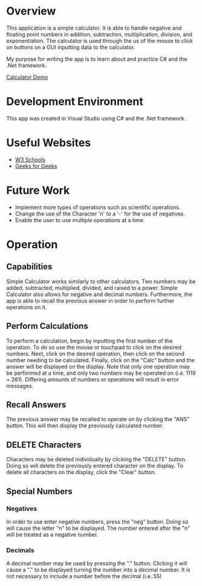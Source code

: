 # Overview

This application is a simple calculator. It is able to handle negative and floating point numbers in addition, subtraction, multiplication, division, and exponentiation. The calculator is used through the us of the mouse to click on buttons on a GUI inputting data to the calculator.

My purpose for writing the app is to learn about and practice C# and the .Net framework.

[Calculator Demo](https://youtu.be/qc4qBBgCeJs)

# Development Environment

This app was created in Visual Studio using C# and the .Net framework.

# Useful Websites

- [W3 Schools](https://www.w3schools.com/cs/cs_conditions.php)
- [Geeks for Geeks](https://www.geeksforgeeks.org/how-to-set-the-font-of-the-textbox-content-in-c-sharp/)

# Future Work

- Implement more types of operations such as scientific operations.
- Change the use of the Character 'n' to a '-' for the use of negatives.
- Enable the user to use multiple operations at a time.

# Operation

## Capabilities 
Simple Calculator works similarly to other calculators. Two numbers may be added, subtracted, multiplied, divided, and raised to a power. Simple Calculator also allows for negative and decimal numbers. Furthermore, the app is able to recall the previous answer in order to perform further operations on it. 

## Perform Calculations 
To perform a calculation, begin by inputting the first number of the operation. To do so use the mouse or touchpad to click on the desired numbers. Next, click on the desired operation, then click on the second number needing to be calculated. Finally, click on the "Calc" button and the answer will be displayed on the display. Note that only one operation may be performed at a time, and only two numbers may be operated on (i.e. 1119 + 281). Differing amounts of numbers or operations will result in error messages. 

## Recall Answers 
The previous answer may be recalled to operate on by clicking the "ANS" button. This will then display the previously calculated number. 

## DELETE Characters 
Characters may be deleted individually by clicking the "DELETE" button. Doing so will delete the previously entered character on the display. To delete all characters on the display, click the "Clear" button.

## Special Numbers
### Negatives
In order to use enter negative numbers, press the "neg" button. Doing so will cause the letter "n" to be displayed. The number entered after the "n" will be treated as a negative number. 
### Decimals
A decimal number may be used by pressing the "." button. Clicking it will cause a "." to be displayed turning the number into a decimal number. It is not necessary to include a number before the decimal (i.e..55)
